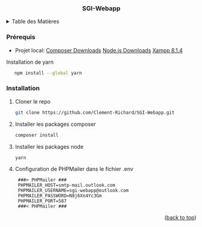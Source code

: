 <div align="center">
    <h3 align="center">SGI-Webapp</h3>
</div>

<!-- TABLE OF CONTENTS -->
<details>
  <summary>Table des Matières</summary>
  <ol>
      <a href="#getting-started">Getting Started</a>
      <ul>
        <li><a href="#prérequis">Prérequis</a></li>
        <li><a href="#installation">Installation</a></li>
      </ul>
    </li>
  </ol>
</details>

### Prérequis

* Projet local:
<a href="https://getcomposer.org/download/">Composer Downloads</a>
<a href="https://nodejs.org/fr/">Node.js Downloads</a>
<a href="https://www.apachefriends.org/xampp-files/8.1.4/xampp-windows-x64-8.1.4-1-VS16-installer.exe">Xampp 8.1.4</a>

Installation de yarn
```sh
   npm install --global yarn
```
   
### Installation

1. Cloner le repo
   ```sh
   git clone https://github.com/Clement-Richard/SGI-Webapp.git
   ```
2. Installer les packages composer
   ```sh
   composer install
   ```
2. Installer les packages node
   ```sh
   yarn
   ```
3. Configuration de PHPMailer dans le fichier .env
   ```env
    ###> PHPMailer ###
    PHPMAILER_HOST=smtp-mail.outlook.com
    PHPMAILER_USERNAME=sgi-webapp@outlook.com
    PHPMAILER_PASSWORD=N8j6Xn4Yc3Gm
    PHPMAILER_PORT=587
    ###< PHPMailer ###
   ```

<p align="right">(<a href="#top">back to top</a>)</p>

